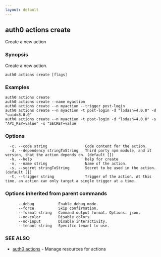 ```yaml
---
layout: default
---
```

## auth0 actions create

Create a new action

### Synopsis

Create a new action.

```
auth0 actions create [flags]
```

### Examples

```
auth0 actions create 
auth0 actions create --name myaction
auth0 actions create --n myaction --trigger post-login
auth0 actions create --n myaction -t post-login -d "lodash=4.0.0" -d "uuid=8.0.0"
auth0 actions create --n myaction -t post-login -d "lodash=4.0.0" -s "API_KEY=value" -s "SECRET=value
```

### Options

```
  -c, --code string                 Code content for the action.
  -d, --dependency stringToString   Third party npm module, and it version, that the action depends on. (default [])
  -h, --help                        help for create
  -n, --name string                 Name of the action.
  -s, --secret stringToString       Secret to be used in the action. (default [])
  -t, --trigger string              Trigger of the action. At this time, an action can only target a single trigger at a time.
```

### Options inherited from parent commands

```
      --debug           Enable debug mode.
      --force           Skip confirmation.
      --format string   Command output format. Options: json.
      --no-color        Disable colors.
      --no-input        Disable interactivity.
      --tenant string   Specific tenant to use.
```

### SEE ALSO

* [auth0 actions](auth0_actions.md)	 - Manage resources for actions


